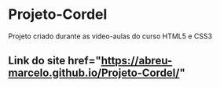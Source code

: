 # Projeto-Cordel
 Projeto criado durante as video-aulas do curso HTML5 e CSS3 

## Link do site <a> href="https://abreu-marcelo.github.io/Projeto-Cordel/" </a>
